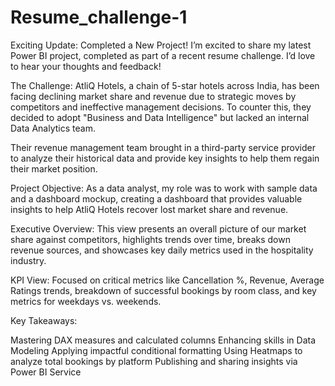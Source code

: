 # Resume_challenge-1
 Exciting Update: Completed a New Project! 
I’m excited to share my latest Power BI project, completed as part of a recent resume challenge. I’d love to hear your thoughts and feedback!

The Challenge:
AtliQ Hotels, a chain of 5-star hotels across India, has been facing declining market share and revenue due to strategic moves by competitors and ineffective management decisions. To counter this, they decided to adopt "Business and Data Intelligence" but lacked an internal Data Analytics team.

Their revenue management team brought in a third-party service provider to analyze their historical data and provide key insights to help them regain their market position.

 Project Objective:
As a data analyst, my role was to work with sample data and a dashboard mockup, creating a dashboard that provides valuable insights to help AtliQ Hotels recover lost market share and revenue.

 Executive Overview:
This view presents an overall picture of our market share against competitors, highlights trends over time, breaks down revenue sources, and showcases key daily metrics used in the hospitality industry.

 KPI View:
Focused on critical metrics like Cancellation %, Revenue, Average Ratings trends, breakdown of successful bookings by room class, and key metrics for weekdays vs. weekends.

Key Takeaways:

Mastering DAX measures and calculated columns
Enhancing skills in Data Modeling
Applying impactful conditional formatting
Using Heatmaps to analyze total bookings by platform
Publishing and sharing insights via Power BI Service
